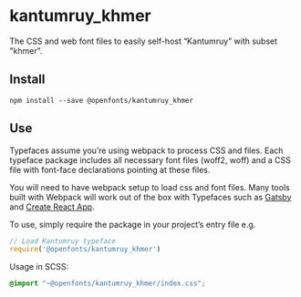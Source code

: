 
# kantumruy_khmer

The CSS and web font files to easily self-host “Kantumruy” with subset "khmer".

## Install

`npm install --save @openfonts/kantumruy_khmer`

## Use

Typefaces assume you’re using webpack to process CSS and files. Each typeface
package includes all necessary font files (woff2, woff) and a CSS file with
font-face declarations pointing at these files.

You will need to have webpack setup to load css and font files. Many tools built
with Webpack will work out of the box with Typefaces such as [Gatsby](https://github.com/gatsbyjs/gatsby)
and [Create React App](https://github.com/facebookincubator/create-react-app).

To use, simply require the package in your project’s entry file e.g.

```javascript
// Load Kantumruy typeface
require('@openfonts/kantumruy_khmer')
```

Usage in SCSS:
```scss
@import "~@openfonts/kantumruy_khmer/index.css";
```
